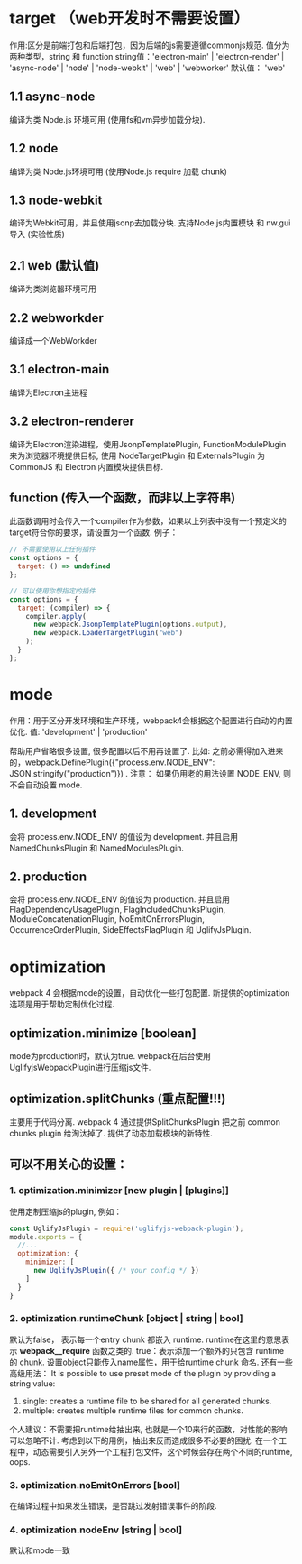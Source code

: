 # target （web开发时不需要设置）
作用:区分是前端打包和后端打包，因为后端的js需要遵循commonjs规范.
值分为两种类型，string 和 function
string值：'electron-main' | 'electron-render' | 'async-node' | 'node' | 'node-webkit' | 'web' | 'webworker'
默认值： 'web'

## 1.1 async-node
编译为类 Node.js 环境可用 (使用fs和vm异步加载分块).
## 1.2 node
编译为类 Node.js环境可用 (使用Node.js require 加载 chunk)
## 1.3 node-webkit
编译为Webkit可用，并且使用jsonp去加载分块. 支持Node.js内置模块 和 nw.gui 导入 (实验性质)

## 2.1 web (默认值)
编译为类浏览器环境可用
## 2.2 webworkder
编译成一个WebWorkder

## 3.1 electron-main
编译为Electron主进程
## 3.2 electron-renderer
编译为Electron渲染进程，使用JsonpTemplatePlugin, FunctionModulePlugin 来为浏览器环境提供目标, 使用 NodeTargetPlugin 和 ExternalsPlugin 为 CommonJS 和 Electron 内置模块提供目标.

## function (传入一个函数，而非以上字符串)
此函数调用时会传入一个compiler作为参数，如果以上列表中没有一个预定义的target符合你的要求，请设置为一个函数.
例子：
```js
// 不需要使用以上任何插件
const options = {
  target: () => undefined
};

// 可以使用你想指定的插件
const options = {
  target: (compiler) => {
    compiler.apply(
      new webpack.JsonpTemplatePlugin(options.output),
      new webpack.LoaderTargetPlugin("web")
    );
  }
};

```

# mode
作用：用于区分开发环境和生产环境，webpack4会根据这个配置进行自动的内置优化.
值: 'development' | 'production'

帮助用户省略很多设置, 很多配置以后不用再设置了. 比如: 之前必需得加入进来的，webpack.DefinePlugin({"process.env.NODE_ENV": JSON.stringify("production")}) .
注意： 如果仍用老的用法设置 NODE_ENV, 则不会自动设置 mode.

## 1. development
会将 process.env.NODE_ENV 的值设为 development. 并且启用NamedChunksPlugin 和 NamedModulesPlugin.

## 2. production
会将 process.env.NODE_ENV 的值设为 production. 并且启用 FlagDependencyUsagePlugin, FlagIncludedChunksPlugin, ModuleConcatenationPlugin, NoEmitOnErrorsPlugin, OccurrenceOrderPlugin, SideEffectsFlagPlugin 和 UglifyJsPlugin.



# optimization
webpack 4 会根据mode的设置，自动优化一些打包配置. 新提供的optimization选项是用于帮助定制优化过程.

## optimization.minimize [boolean]
mode为production时，默认为true.
webpack在后台使用UglifyjsWebpackPlugin进行压缩js文件.

## optimization.splitChunks (重点配置!!!)
主要用于代码分离.
webpack 4 通过提供SplitChunksPlugin 把之前 common chunks plugin 给淘汰掉了. 提供了动态加载模块的新特性.


## 可以不用关心的设置：

### 1. optimization.minimizer [new plugin | [plugins]]
使用定制压缩js的plugin, 例如：
```js
const UglifyJsPlugin = require('uglifyjs-webpack-plugin');
module.exports = {
  //...
  optimization: {
    minimizer: [
      new UglifyJsPlugin({ /* your config */ })
    ]
  }
}
```

### 2. optimization.runtimeChunk [object | string | bool]
默认为false， 表示每一个entry chunk 都嵌入 runtime.
runtime在这里的意思表示 __webpack__require__ 函数之类的.
true：表示添加一个额外的只包含 runtime 的 chunk.
设置object只能传入name属性，用于给runtime chunk 命名.
还有一些高级用法：
It is possible to use preset mode of the plugin by providing a string value:
1. single: creates a runtime file to be shared for all generated chunks.
2. multiple: creates multiple runtime files for common chunks.

个人建议：不需要把runtime给抽出来, 也就是一个10来行的函数，对性能的影响可以忽略不计. 考虑到以下的用例，抽出来反而造成很多不必要的困扰.
在一个工程中，动态需要引入另外一个工程打包文件，这个时候会存在两个不同的runtime, oops.

### 3. optimization.noEmitOnErrors [bool]
在编译过程中如果发生错误，是否跳过发射错误事件的阶段.

### 4. optimization.nodeEnv [string | bool]
默认和mode一致